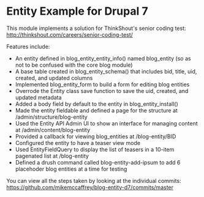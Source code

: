 # Entity Example for Drupal 7
This module implements a solution for ThinkShout's senior coding test:
http://thinkshout.com/careers/senior-coding-test/

Features include:
- An entity defined in blog_entity_entity_info() named blog_entity (so as not to be confused with the core blog module)
- A base table created in blog_entity_schema() that includes bid, title, uid, created, and updated columns
- Implemented blog_entity_form to build a form for editing blog entities
- Overrode the Entity class save function to save the uid, created, and updated metadata
- Added a body field by default to the entity in blog_entity_install()
- Made the entity fieldable and defined a page for the structure at /admin/structure/blog-entity 
- Used the Entity API Admin UI to show an interface for managing content at /admin/content/blog-entity
- Provided a callback for viewing blog_entities at /blog-entity/BID
- Configured the entity to have a teaser view mode
- Used EntityFieldQuery to display the list of teasers in a 10-item pagenated list at /blog-entity
- Defined a drush command called blog-entity-add-ipsum to add 6 placehoder blog entities at a time for testing

You can view all the steps taken by looking at the individual commits:
https://github.com/mikemccaffrey/blog-entity-d7/commits/master